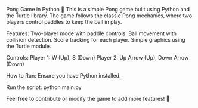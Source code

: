 
Pong Game in Python 🏓
This is a simple Pong game built using Python and the Turtle library. The game follows the classic Pong mechanics, where two players control paddles to keep the ball in play.

Features:
Two-player mode with paddle controls.
Ball movement with collision detection.
Score tracking for each player.
Simple graphics using the Turtle module.

Controls:
Player 1: W (Up), S (Down)
Player 2: Up Arrow (Up), Down Arrow (Down)

How to Run:
Ensure you have Python installed.

Run the script:
  python main.py
  
Feel free to contribute or modify the game to add more features! 🚀
